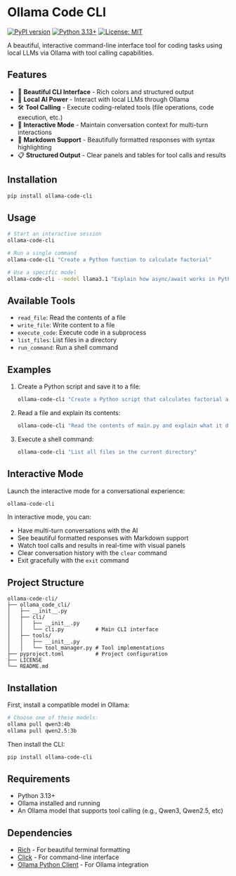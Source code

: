 # Ollama Code CLI

[![PyPI version](https://badge.fury.io/py/ollama-code-cli.svg)](https://badge.fury.io/py/ollama-code-cli)
[![Python 3.13+](https://img.shields.io/badge/python-3.13+-blue.svg)](https://www.python.org/downloads/)
[![License: MIT](https://img.shields.io/badge/License-MIT-yellow.svg)](https://opensource.org/licenses/MIT)

A beautiful, interactive command-line interface tool for coding tasks using local LLMs via Ollama with tool calling capabilities.

## Features

- 🎨 **Beautiful CLI Interface** - Rich colors and structured output
- 🤖 **Local AI Power** - Interact with local LLMs through Ollama
- 🛠️ **Tool Calling** - Execute coding-related tools (file operations, code execution, etc.)
- 💬 **Interactive Mode** - Maintain conversation context for multi-turn interactions
- 📝 **Markdown Support** - Beautifully formatted responses with syntax highlighting
- 📋 **Structured Output** - Clear panels and tables for tool calls and results

## Installation

```bash
pip install ollama-code-cli
```

## Usage

```bash
# Start an interactive session
ollama-code-cli

# Run a single command
ollama-code-cli "Create a Python function to calculate factorial"

# Use a specific model
ollama-code-cli --model llama3.1 "Explain how async/await works in Python"
```

## Available Tools

- `read_file`: Read the contents of a file
- `write_file`: Write content to a file
- `execute_code`: Execute code in a subprocess
- `list_files`: List files in a directory
- `run_command`: Run a shell command

## Examples

1. Create a Python script and save it to a file:
   ```bash
   ollama-code-cli "Create a Python script that calculates factorial and save it to a file named factorial.py"
   ```

2. Read a file and explain its contents:
   ```bash
   ollama-code-cli "Read the contents of main.py and explain what it does"
   ```

3. Execute a shell command:
   ```bash
   ollama-code-cli "List all files in the current directory"
   ```

## Interactive Mode

Launch the interactive mode for a conversational experience:

```bash
ollama-code-cli
```

In interactive mode, you can:
- Have multi-turn conversations with the AI
- See beautiful formatted responses with Markdown support
- Watch tool calls and results in real-time with visual panels
- Clear conversation history with the `clear` command
- Exit gracefully with the `exit` command

## Project Structure

```
ollama-code-cli/
├── ollama_code_cli/
│   ├── __init__.py
│   ├── cli/
│   │   ├── __init__.py
│   │   └── cli.py          # Main CLI interface
│   ├── tools/
│   │   ├── __init__.py
│   │   └── tool_manager.py # Tool implementations
├── pyproject.toml          # Project configuration
├── LICENSE
└── README.md
```

## Installation

First, install a compatible model in Ollama:
```bash
# Choose one of these models:
ollama pull qwen3:4b
ollama pull qwen2.5:3b
```

Then install the CLI:
```bash
pip install ollama-code-cli
```

## Requirements

- Python 3.13+
- Ollama installed and running
- An Ollama model that supports tool calling (e.g., Qwen3, Qwen2.5, etc)

## Dependencies

- [Rich](https://github.com/Textualize/rich) - For beautiful terminal formatting
- [Click](https://click.palletsprojects.com/) - For command-line interface
- [Ollama Python Client](https://github.com/ollama/ollama-python) - For Ollama integration